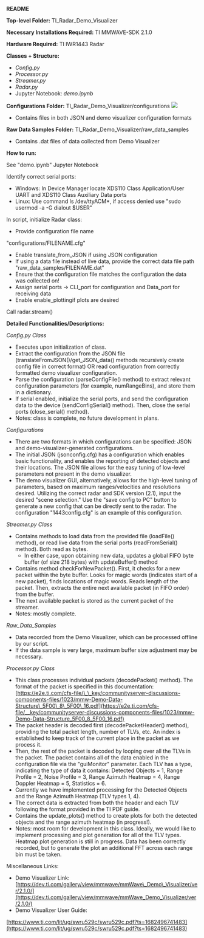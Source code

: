 **README**

**Top-level Folder:** TI\_Radar\_Demo\_Visualizer

**Necessary Installations Required:** TI MMWAVE-SDK 2.1.0

**Hardware Required:** TI IWR1443 Radar

**Classes + Structure:**

- _Config.py_
- _Processor.py_
- _Streamer.py_
- _Radar.py_
- Jupyter Notebook: _demo.ipynb_

**Configurations Folder:** TI\_Radar\_Demo\_Visualizer/configurations ![](RackMultipart20230426-1-etjmtt_html_c3f863227b626158.png)

- Contains files in both JSON and demo visualizer configuration formats

**Raw Data Samples Folder:** TI\_Radar\_Demo\_Visualizer/raw\_data\_samples

- Contains .dat files of data collected from Demo Visualizer

**How to run:**

See "demo.ipynb" Jupyter Notebook

Identify correct serial ports:

- Windows: In Device Manager locate XDS110 Class Application/User UART and XDS110 Class Auxiliary Data ports
- Linux: Use command ls /dev/ttyACM\*, if access denied use "sudo usermod -a -G dialout $USER"

In script, initialize Radar class:

- Provide configuration file name

"configurations/FILENAME.cfg"

- Enable translate\_from\_JSON if using JSON configuration
- If using a data file instead of live data, provide the correct data file path "raw\_data\_samples/FILENAME.dat"
- Ensure that the configuration file matches the configuration the data was collected on!
- Assign serial ports -\> CLI\_port for configuration and Data\_port for receiving data
- Enable enable\_plottingif plots are desired

Call radar.stream()

**Detailed Functionalities/Descriptions:**

_Config.py Class_

- Executes upon initialization of class.
- Extract the configuration from the JSON file (translateFromJSON()/get\_JSON\_data() methods recursively create config file in correct format) OR read configuration from correctly formatted demo visualizer configuration.
- Parse the configuration (parseConfigFile() method) to extract relevant configuration parameters (for example, numRangeBins), and store them in a dictionary.
- If serial enabled, initialize the serial ports, and send the configuration data to the device (sendConfigSerial() method). Then, close the serial ports (close\_serial() method).
- Notes: class is complete, no future development in plans.

_Configurations_

- There are two formats in which configurations can be specified: JSON and demo-visualizer-generated configurations.
- The initial JSON (jsonconfig.cfg) has a configuration which enables basic functionality, and enables the reporting of detected objects and their locations. The JSON file allows for the easy tuning of low-level parameters not present in the demo visualizer.
- The demo visualizer GUI, alternatively, allows for the high-level tuning of parameters, based on maximum ranges/velocities and resolutions desired. Utilizing the correct radar and SDK version (2.1), input the desired "scene selection." Use the "save config to PC" button to generate a new config that can be directly sent to the radar. The configuration "1443config.cfg" is an example of this configuration.

_Streamer.py Class_

- Contains methods to load data from the provided file (loadFile() method), or read live data from the serial ports (readFromSerial() method). Both read as bytes.
  - In either case, upon obtaining new data, updates a global FIFO byte buffer (of size 218 bytes) with updateBuffer() method
- Contains method checkForNewPacket(). First, it checks for a new packet within the byte buffer. Looks for magic words (indicates start of a new packet), finds locations of magic words. Reads length of the packet. Then, extracts the entire next available packet (in FIFO order) from the buffer.
- The next available packet is stored as the current packet of the streamer.
- Notes: mostly complete.

_Raw\_Data\_Samples_

- Data recorded from the Demo Visualizer, which can be processed offline by our script.
- If the data sample is very large, maximum buffer size adjustment may be necessary.

_Processor.py Class_

- This class processes individual packets (decodePacket() method). The format of the packet is specified in this documentation: [https://e2e.ti.com/cfs-file/\_\_key/communityserver-discussions-components-files/1023/mmw-Demo-Data-Structure\_5F00\_8\_5F00\_16.pdf](https://e2e.ti.com/cfs-file/__key/communityserver-discussions-components-files/1023/mmw-Demo-Data-Structure_5F00_8_5F00_16.pdf)
- The packet header is decoded first (decodePacketHeader() method), providing the total packet length, number of TLVs, etc. An index is established to keep track of the current place in the packet as we process it.
- Then, the rest of the packet is decoded by looping over all the TLVs in the packet. The packet contains all of the data enabled in the configuration file via the "guiMonitor" parameter. Each TLV has a type, indicating the type of data it contains: Detected Objects = 1, Range Profile = 2, Noise Profile = 3, Range Azimuth Heatmap = 4, Range Doppler Heatmap = 5, Statistics = 6.
- Currently we have implemented processing for the Detected Objects and the Range Azimuth Heatmap (TLV types 1, 4).
- The correct data is extracted from both the header and each TLV following the format provided in the TI PDF guide.
- Contains the update\_plots() method to create plots for both the detected objects and the range azimuth heatmap (in progress!).
- Notes: most room for development in this class. Ideally, we would like to implement processing and plot generation for all of the TLV types. Heatmap plot generation is still in progress. Data has been correctly recorded, but to generate the plot an additional FFT across each range bin must be taken.

Miscellaneous Links:

- Demo Visualizer Link: [https://dev.ti.com/gallery/view/mmwave/mmWave\_Demo\_Visualizer/ver/2.1.0/](https://dev.ti.com/gallery/view/mmwave/mmWave_Demo_Visualizer/ver/2.1.0/)
- Demo Visualizer User Guide:

[https://www.ti.com/lit/ug/swru529c/swru529c.pdf?ts=1682496741483](https://www.ti.com/lit/ug/swru529c/swru529c.pdf?ts=1682496741483)

#
